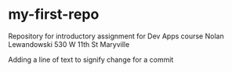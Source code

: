 # my-first-repo
Repository for introductory assignment for Dev Apps course
Nolan Lewandowski 530 W 11th St Maryville

Adding a line of text to signify change for a commit